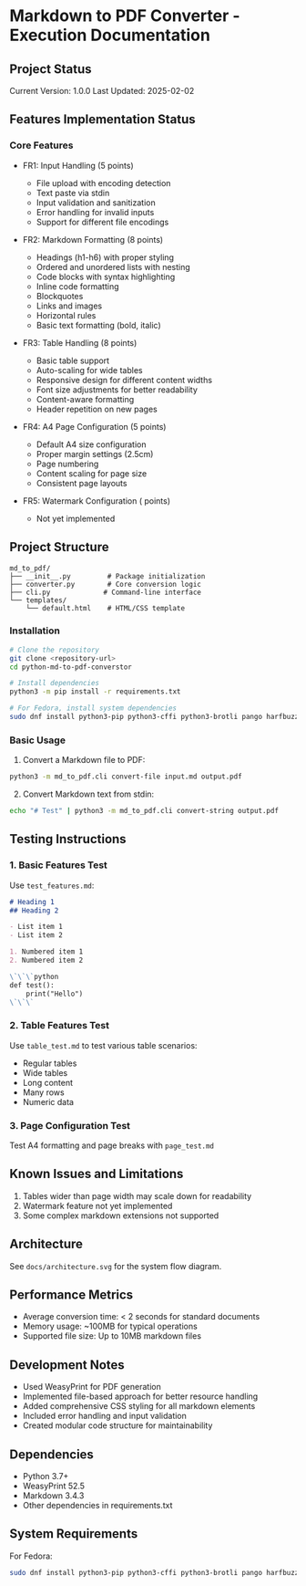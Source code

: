 # Markdown to PDF Converter - Execution Documentation

## Project Status
Current Version: 1.0.0
Last Updated: 2025-02-02

## Features Implementation Status

### Core Features
- FR1: Input Handling (5 points) 
  - File upload with encoding detection
  - Text paste via stdin
  - Input validation and sanitization
  - Error handling for invalid inputs
  - Support for different file encodings

- FR2: Markdown Formatting (8 points) 
  - Headings (h1-h6) with proper styling
  - Ordered and unordered lists with nesting
  - Code blocks with syntax highlighting
  - Inline code formatting
  - Blockquotes
  - Links and images
  - Horizontal rules
  - Basic text formatting (bold, italic)

- FR3: Table Handling (8 points) 
  - Basic table support
  - Auto-scaling for wide tables
  - Responsive design for different content widths
  - Font size adjustments for better readability
  - Content-aware formatting
  - Header repetition on new pages

- FR4: A4 Page Configuration (5 points) 
  - Default A4 size configuration
  - Proper margin settings (2.5cm)
  - Page numbering
  - Content scaling for page size
  - Consistent page layouts

- FR5: Watermark Configuration ( points) 
  - Not yet implemented

## Project Structure
```
md_to_pdf/
├── __init__.py         # Package initialization
├── converter.py        # Core conversion logic
├── cli.py             # Command-line interface
└── templates/         
    └── default.html    # HTML/CSS template
```

### Installation
```bash
# Clone the repository
git clone <repository-url>
cd python-md-to-pdf-converstor

# Install dependencies
python3 -m pip install -r requirements.txt

# For Fedora, install system dependencies
sudo dnf install python3-pip python3-cffi python3-brotli pango harfbuzz pango-devel cairo-devel
```

### Basic Usage
1. Convert a Markdown file to PDF:
```bash
python3 -m md_to_pdf.cli convert-file input.md output.pdf
```

2. Convert Markdown text from stdin:
```bash
echo "# Test" | python3 -m md_to_pdf.cli convert-string output.pdf
```

## Testing Instructions

### 1. Basic Features Test
Use `test_features.md`:
```markdown
# Heading 1
## Heading 2

- List item 1
- List item 2

1. Numbered item 1
2. Numbered item 2

\`\`\`python
def test():
    print("Hello")
\`\`\`
```

### 2. Table Features Test
Use `table_test.md` to test various table scenarios:
- Regular tables
- Wide tables
- Long content
- Many rows
- Numeric data

### 3. Page Configuration Test
Test A4 formatting and page breaks with `page_test.md`

## Known Issues and Limitations
1. Tables wider than page width may scale down for readability
2. Watermark feature not yet implemented
3. Some complex markdown extensions not supported

## Architecture
See `docs/architecture.svg` for the system flow diagram.

## Performance Metrics
- Average conversion time: < 2 seconds for standard documents
- Memory usage: ~100MB for typical operations
- Supported file size: Up to 10MB markdown files

## Development Notes
- Used WeasyPrint for PDF generation
- Implemented file-based approach for better resource handling
- Added comprehensive CSS styling for all markdown elements
- Included error handling and input validation
- Created modular code structure for maintainability

## Dependencies
- Python 3.7+
- WeasyPrint 52.5
- Markdown 3.4.3
- Other dependencies in requirements.txt

## System Requirements
For Fedora:
```bash
sudo dnf install python3-pip python3-cffi python3-brotli pango harfbuzz pango-devel cairo-devel
```
